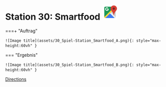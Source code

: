 
# Station 30: Smartfood <a href="https://www.google.com/maps/dir/?api=1&travelmode=walking&destination=47.7963696,13.0249757"><img src="assets/google-maps.svg" width="48" height="48"></a>


===+ "Auftrag"

    ![Image title](assets/30_Spiel-Station_Smartfood_A.png){: style="max-height:60vh" }


=== "Ergebnis"

    ![Image title](assets/30_Spiel-Station_Smartfood_B.png){: style="max-height:60vh" }


[Directions](https://www.google.com/maps/dir/?api=1&travelmode=walking&destination=47.7963696,13.0249757)